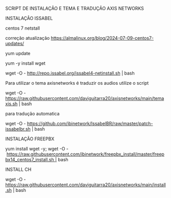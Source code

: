 SCRIPT DE INSTALAÇÂO E TEMA E TRADUÇÂO 
AXIS NETWORKS

INSTALAÇÂO ISSABEL

centos 7 netstall

correção atualização
https://almalinux.org/blog/2024-07-09-centos7-updates/


yum update

yum -y install wget


wget -O - http://repo.issabel.org/issabel4-netinstall.sh | bash


Para utilizar o tema axisnetworks é traduzir os audios utilize o script


wget -O - https://raw.githubusercontent.com/daviguitarra20/axisnetworks/main/temaxis.sh | bash

para tradução automatica 

wget -O - https://github.com/ibinetwork/IssabelBR/raw/master/patch-issabelbr.sh | bash



INSTALAÇÃO FREEPBX

yum install wget -y; wget -O - https://raw.githubusercontent.com/ibinetwork/freepbx_install/master/freepbx14_centos7_install.sh | bash

INSTALL CH


wget -O - https://raw.githubusercontent.com/daviguitarra20/axisnetworks/main/install.sh | bash
